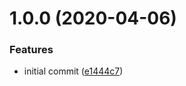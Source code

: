 # 1.0.0 (2020-04-06)


### Features

* initial commit ([e1444c7](https://github.com/CompactJS/parse-time/commit/e1444c73e163962cf106d0dc427d05c501e058a6))

